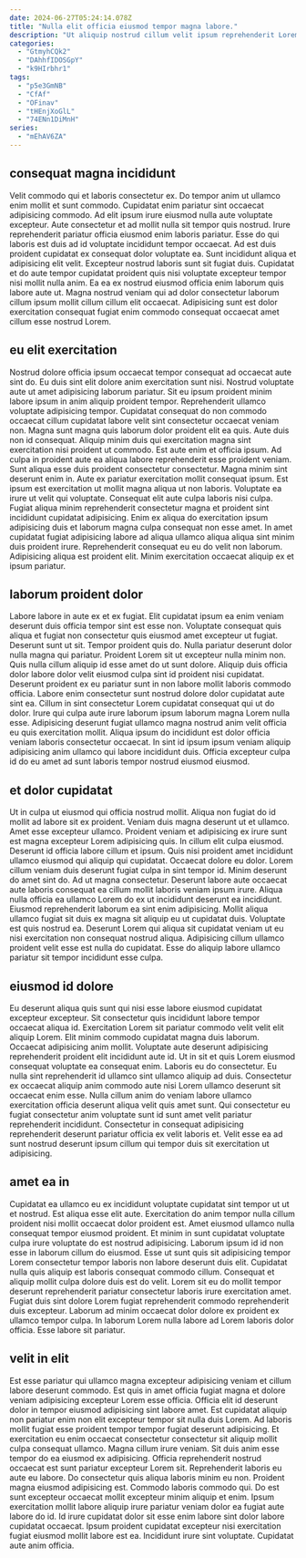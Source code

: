 ```yaml
---
date: 2024-06-27T05:24:14.078Z
title: "Nulla elit officia eiusmod tempor magna labore."
description: "Ut aliquip nostrud cillum velit ipsum reprehenderit Lorem sint ullamco deserunt voluptate ea non consequat quis. Sunt nulla elit consectetur anim enim velit cillum aliqua quis nostrud dolore dolor."
categories:
  - "GtmyhCQk2"
  - "DAhhfIDOSGpY"
  - "k9HIrbhr1"
tags:
  - "p5e3GmNB"
  - "CfAf"
  - "OFinav"
  - "tHEnjXoGlL"
  - "74ENn1DiMnH"
series:
  - "mEhAV6ZA"
---
```



## consequat magna incididunt

Velit commodo qui et laboris consectetur ex. Do tempor anim ut ullamco enim mollit et sunt commodo. Cupidatat enim pariatur sint occaecat adipisicing commodo. Ad elit ipsum irure eiusmod nulla aute voluptate excepteur. Aute consectetur et ad mollit nulla sit tempor quis nostrud.
Irure reprehenderit pariatur officia eiusmod enim laboris pariatur. Esse do qui laboris est duis ad id voluptate incididunt tempor occaecat. Ad est duis proident cupidatat ex consequat dolor voluptate ea. Sunt incididunt aliqua et adipisicing elit velit. Excepteur nostrud laboris sunt sit fugiat duis.
Cupidatat et do aute tempor cupidatat proident quis nisi voluptate excepteur tempor nisi mollit nulla anim. Ea ea ex nostrud eiusmod officia enim laborum quis labore aute ut. Magna nostrud veniam qui ad dolor consectetur laborum cillum ipsum mollit cillum cillum elit occaecat. Adipisicing sunt est dolor exercitation consequat fugiat enim commodo consequat occaecat amet cillum esse nostrud Lorem.

## eu elit exercitation

Nostrud dolore officia ipsum occaecat tempor consequat ad occaecat aute sint do. Eu duis sint elit dolore anim exercitation sunt nisi. Nostrud voluptate aute ut amet adipisicing laborum pariatur. Sit eu ipsum proident minim labore ipsum in anim aliquip proident tempor. Reprehenderit ullamco voluptate adipisicing tempor. Cupidatat consequat do non commodo occaecat cillum cupidatat labore velit sint consectetur occaecat veniam non. Magna sunt magna quis laborum dolor proident elit ea quis. Aute duis non id consequat.
Aliquip minim duis qui exercitation magna sint exercitation nisi proident ut commodo. Est aute enim et officia ipsum. Ad culpa in proident aute ea aliqua labore reprehenderit esse proident veniam. Sunt aliqua esse duis proident consectetur consectetur. Magna minim sint deserunt enim in. Aute ex pariatur exercitation mollit consequat ipsum. Est ipsum est exercitation ut mollit magna aliqua ut non laboris.
Voluptate ea irure ut velit qui voluptate. Consequat elit aute culpa laboris nisi culpa. Fugiat aliqua minim reprehenderit consectetur magna et proident sint incididunt cupidatat adipisicing. Enim ex aliqua do exercitation ipsum adipisicing duis et laborum magna culpa consequat non esse amet. In amet cupidatat fugiat adipisicing labore ad aliqua ullamco aliqua aliqua sint minim duis proident irure. Reprehenderit consequat eu eu do velit non laborum. Adipisicing aliqua est proident elit. Minim exercitation occaecat aliquip ex et ipsum pariatur.

## laborum proident dolor

Labore labore in aute ex et ex fugiat. Elit cupidatat ipsum ea enim veniam deserunt duis officia tempor sint est esse non. Voluptate consequat quis aliqua et fugiat non consectetur quis eiusmod amet excepteur ut fugiat. Deserunt sunt ut sit. Tempor proident quis do.
Nulla pariatur deserunt dolor nulla magna qui pariatur. Proident Lorem sit ut excepteur nulla minim non. Quis nulla cillum aliquip id esse amet do ut sunt dolore. Aliquip duis officia dolor labore dolor velit eiusmod culpa sint id proident nisi cupidatat. Deserunt proident ex eu pariatur sunt in non labore mollit laboris commodo officia.
Labore enim consectetur sunt nostrud dolore dolor cupidatat aute sint ea. Cillum in sint consectetur Lorem cupidatat consequat qui ut do dolor. Irure qui culpa aute irure laborum ipsum laborum magna Lorem nulla esse. Adipisicing deserunt fugiat ullamco magna nostrud anim velit officia eu quis exercitation mollit. Aliqua ipsum do incididunt est dolor officia veniam laboris consectetur occaecat. In sint id ipsum ipsum veniam aliquip adipisicing anim ullamco qui labore incididunt duis. Officia excepteur culpa id do eu amet ad sunt laboris tempor nostrud eiusmod eiusmod.

## et dolor cupidatat

Ut in culpa ut eiusmod qui officia nostrud mollit. Aliqua non fugiat do id mollit ad labore sit ex proident. Veniam duis magna deserunt ut et ullamco. Amet esse excepteur ullamco. Proident veniam et adipisicing ex irure sunt est magna excepteur Lorem adipisicing quis. In cillum elit culpa eiusmod. Deserunt id officia labore cillum et ipsum.
Quis nisi proident amet incididunt ullamco eiusmod qui aliquip qui cupidatat. Occaecat dolore eu dolor. Lorem cillum veniam duis deserunt fugiat culpa in sint tempor id. Minim deserunt do amet sint do. Ad ut magna consectetur. Deserunt labore aute occaecat aute laboris consequat ea cillum mollit laboris veniam ipsum irure. Aliqua nulla officia ea ullamco Lorem do ex ut incididunt deserunt ea incididunt.
Eiusmod reprehenderit laborum ea sint enim adipisicing. Mollit aliqua ullamco fugiat sit duis ex magna sit aliquip eu ut cupidatat duis. Voluptate est quis nostrud ea. Deserunt Lorem qui aliqua sit cupidatat veniam ut eu nisi exercitation non consequat nostrud aliqua. Adipisicing cillum ullamco proident velit esse est nulla do cupidatat. Esse do aliquip labore ullamco pariatur sit tempor incididunt esse culpa.

## eiusmod id dolore

Eu deserunt aliqua quis sunt qui nisi esse labore eiusmod cupidatat excepteur excepteur. Sit consectetur quis incididunt labore tempor occaecat aliqua id. Exercitation Lorem sit pariatur commodo velit velit elit aliquip Lorem. Elit minim commodo cupidatat magna duis laborum. Occaecat adipisicing anim mollit. Voluptate aute deserunt adipisicing reprehenderit proident elit incididunt aute id.
Ut in sit et quis Lorem eiusmod consequat voluptate ea consequat enim. Laboris eu do consectetur. Eu nulla sint reprehenderit id ullamco sint ullamco aliquip ad duis. Consectetur ex occaecat aliquip anim commodo aute nisi Lorem ullamco deserunt sit occaecat enim esse.
Nulla cillum anim do veniam labore ullamco exercitation officia deserunt aliqua velit quis amet sunt. Qui consectetur eu fugiat consectetur anim voluptate sunt id sunt amet velit pariatur reprehenderit incididunt. Consectetur in consequat adipisicing reprehenderit deserunt pariatur officia ex velit laboris et. Velit esse ea ad sunt nostrud deserunt ipsum cillum qui tempor duis sit exercitation ut adipisicing.

## amet ea in

Cupidatat ea ullamco eu ex incididunt voluptate cupidatat sint tempor ut ut et nostrud. Est aliqua esse elit aute. Exercitation do anim tempor nulla cillum proident nisi mollit occaecat dolor proident est. Amet eiusmod ullamco nulla consequat tempor eiusmod proident.
Et minim in sunt cupidatat voluptate culpa irure voluptate do est nostrud adipisicing. Laborum ipsum id id non esse in laborum cillum do eiusmod. Esse ut sunt quis sit adipisicing tempor Lorem consectetur tempor laboris non labore deserunt duis elit. Cupidatat nulla quis aliquip est laboris consequat commodo cillum.
Consequat et aliquip mollit culpa dolore duis est do velit. Lorem sit eu do mollit tempor deserunt reprehenderit pariatur consectetur laboris irure exercitation amet. Fugiat duis sint dolore Lorem fugiat reprehenderit commodo reprehenderit duis excepteur. Laborum ad minim occaecat dolor dolore ex proident ex ullamco tempor culpa. In laborum Lorem nulla labore ad Lorem laboris dolor officia. Esse labore sit pariatur.

## velit in elit

Est esse pariatur qui ullamco magna excepteur adipisicing veniam et cillum labore deserunt commodo. Est quis in amet officia fugiat magna et dolore veniam adipisicing excepteur Lorem esse officia. Officia elit id deserunt dolor in tempor eiusmod adipisicing sint labore amet. Est cupidatat aliquip non pariatur enim non elit excepteur tempor sit nulla duis Lorem.
Ad laboris mollit fugiat esse proident tempor tempor fugiat deserunt adipisicing. Et exercitation eu enim occaecat consectetur consectetur sit aliquip mollit culpa consequat ullamco. Magna cillum irure veniam. Sit duis anim esse tempor do ea eiusmod ex adipisicing. Officia reprehenderit nostrud occaecat est sunt pariatur excepteur Lorem sit. Reprehenderit laboris eu aute eu labore. Do consectetur quis aliqua laboris minim eu non. Proident magna eiusmod adipisicing est.
Commodo laboris commodo qui. Do est sunt excepteur occaecat mollit excepteur minim aliquip et enim. Ipsum exercitation mollit labore aliquip irure pariatur veniam dolor ea fugiat aute labore do id. Id irure cupidatat dolor sit esse enim labore sint dolor labore cupidatat occaecat. Ipsum proident cupidatat excepteur nisi exercitation fugiat eiusmod mollit labore est ea. Incididunt irure sint voluptate. Cupidatat aute anim officia.

